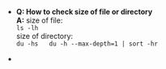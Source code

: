 - **Q: How to check size of file or directory**    
   **A:** size of file:    
      ```
      ls -lh
      ```   
      size of directory:  
      ```
      du -hs  
      du -h --max-depth=1 | sort -hr   
      ```

- 